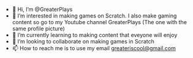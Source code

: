 - 👋 Hi, I’m @GreaterPlays
- 👀 I’m interested in making games on Scratch. I also make gaming
content so go to my Youtube channel GreaterPlays (The one with the same 
profile picture)
- 🌱 I’m currently learning to making content that eveyone will enjoy
- 💞️ I’m looking to collaborate on making games in Scratch
- 📫 How to reach me is to use my email greateriscool@gmail.com

<!---
GreaterPlays/GreaterPlays is a ✨ special ✨ repository because its `README.md` (this file) appears on your GitHub profile.
You can click the Preview link to take a look at your changes.
--->
